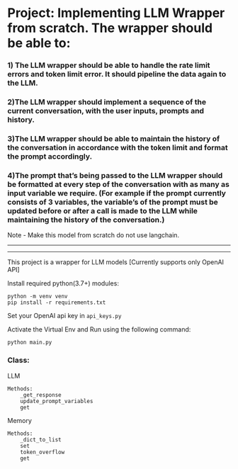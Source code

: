 # Project: Implementing LLM Wrapper from scratch. The wrapper should be able to:

### 1) The LLM wrapper should be able to handle the rate limit errors and token limit error. It should pipeline the data again to the LLM. 

### 2)The LLM wrapper should implement a sequence of the current conversation, with the user inputs, prompts and history.

### 3)The LLM wrapper should be able to maintain the history of the conversation in accordance with the token limit and format the prompt accordingly. 

### 4)The prompt that’s being passed to the LLM wrapper should be formatted at every step of the conversation with as many as input variable we require. (For example if the prompt currently consists of 3 variables, the variable’s of the prompt must be updated before or after a call is made to the LLM while maintaining the history of the conversation.)

Note - Make this model from scratch do not use langchain. 

---
---

This project is a wrapper for LLM models [Currently supports only OpenAI API]

Install required python(3.7+) modules:
```
python -m venv venv
pip install -r requirements.txt
```
Set your OpenAI api key in ```api_keys.py```

Activate the Virtual Env and
Run using the following command:
```
python main.py
```
### Class:
LLM
```
Methods:
    _get_response
    update_prompt_variables
    get
```
Memory
```
Methods:
    _dict_to_list
    set
    token_overflow
    get
```



